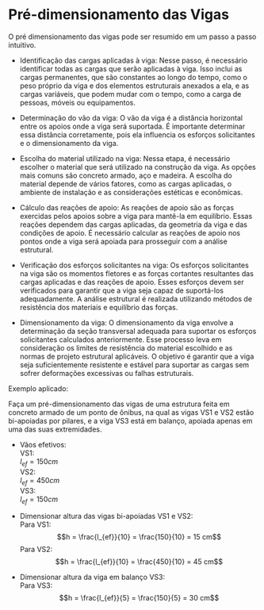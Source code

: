 # Pré-dimensionamento das Vigas

O pré dimensionamento das vigas pode ser resumido em um passo a passo intuitivo.  

* Identificação das cargas aplicadas à viga:
Nesse passo, é necessário identificar todas as cargas que serão aplicadas à viga. Isso inclui as cargas permanentes, que são constantes ao longo do tempo, como o peso próprio da viga e dos elementos estruturais anexados a ela, e as cargas variáveis, que podem mudar com o tempo, como a carga de pessoas, móveis ou equipamentos.

* Determinação do vão da viga:
O vão da viga é a distância horizontal entre os apoios onde a viga será suportada. É importante determinar essa distância corretamente, pois ela influencia os esforços solicitantes e o dimensionamento da viga.  

* Escolha do material utilizado na viga:
Nessa etapa, é necessário escolher o material que será utilizado na construção da viga. As opções mais comuns são concreto armado, aço e madeira. A escolha do material depende de vários fatores, como as cargas aplicadas, o ambiente de instalação e as considerações estéticas e econômicas.  

* Cálculo das reações de apoio:
As reações de apoio são as forças exercidas pelos apoios sobre a viga para mantê-la em equilíbrio. Essas reações dependem das cargas aplicadas, da geometria da viga e das condições de apoio. É necessário calcular as reações de apoio nos pontos onde a viga será apoiada para prosseguir com a análise estrutural.  

* Verificação dos esforços solicitantes na viga:
Os esforços solicitantes na viga são os momentos fletores e as forças cortantes resultantes das cargas aplicadas e das reações de apoio. Esses esforços devem ser verificados para garantir que a viga seja capaz de suportá-los adequadamente. A análise estrutural é realizada utilizando métodos de resistência dos materiais e equilíbrio das forças.  

* Dimensionamento da viga:
O dimensionamento da viga envolve a determinação da seção transversal adequada para suportar os esforços solicitantes calculados anteriormente. Esse processo leva em consideração os limites de resistência do material escolhido e as normas de projeto estrutural aplicáveis. O objetivo é garantir que a viga seja suficientemente resistente e estável para suportar as cargas sem sofrer deformações excessivas ou falhas estruturais.  

Exemplo aplicado:  

Faça um pré-dimensionamento das vigas de uma estrutura feita em concreto armado de um ponto de ônibus, na qual as vigas VS1 e VS2 estão bi-apoiadas por pilares, e a viga VS3 está em balanço, apoiada apenas em uma das suas extremidades.  

* Vãos efetivos:  
VS1:  
$l_{ef} = 150 cm$  
VS2:  
$l_{ef} = 450 cm$  
VS3:  
$l_{ef} = 150 cm$  

* Dimensionar altura das vigas bi-apoiadas VS1 e VS2:  
Para VS1:  
$$h = \frac{l_{ef}}{10} = \frac{150}{10} = 15 cm$$
Para VS2:  
$$h = \frac{l_{ef}}{10} = \frac{450}{10} = 45 cm$$
* Dimensionar altura da viga em balanço VS3:  
Para VS3:  
$$h = \frac{l_{ef}}{5} = \frac{150}{5} = 30 cm$$  
